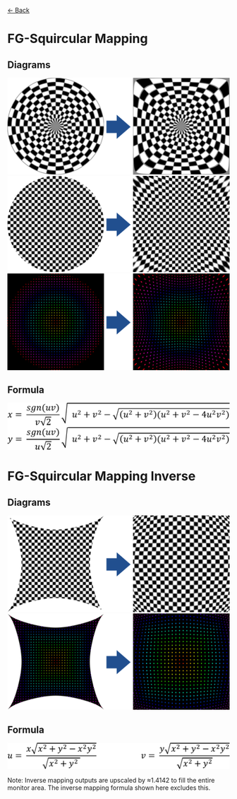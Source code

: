 [<- Back](../mappings_index.md)

# FG-Squircular Mapping

## Diagrams
![](./images/mappings/square_fg_squircular_mapping_circle_grid_thick_checkerboard.png)
![](./images/mappings/square_fg_squircular_mapping_square_grid_thick_checkerboard.png)
![](./images/mappings/square_fg_squircular_mapping_dot_grid_circle_rgb_gradient_circle.png)

## Formula
![](./images/formulas/fg_squircular_mapping_formula.png)




# FG-Squircular Mapping Inverse

## Diagrams
![](./images/mappings/circle_fg_squircular_mapping_square_grid_circle_thick_checkerboard.png)
![](./images/mappings/circle_fg_squircular_mapping_dot_grid_square_rgb_gradient.png)

## Formula
![](./images/formulas/fg_squircular_mapping_inverse_formula.png)

Note: Inverse mapping outputs are upscaled by ≈1.4142 to fill the entire monitor area. The inverse mapping formula shown here excludes this.